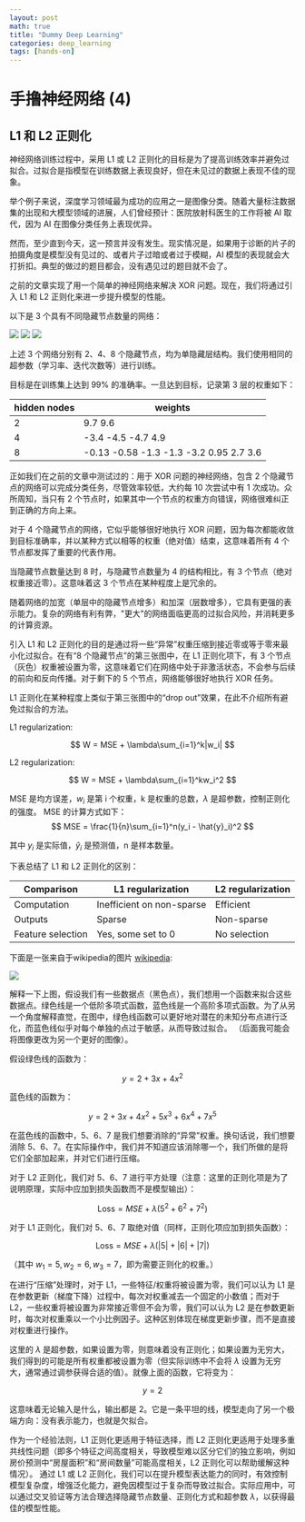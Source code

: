 ```yaml
---
layout: post
math: true
title: "Dummy Deep Learning"
categories: deep_learning
tags: [hands-on]
---
```


# 手撸神经网络 (4)

## L1 和 L2 正则化

神经网络训练过程中，采用 L1 或 L2 正则化的目标是为了提高训练效率并避免过拟合。过拟合是指模型在训练数据上表现良好，但在未见过的数据上表现不佳的现象。

举个例子来说，深度学习领域最为成功的应用之一是图像分类。随着大量标注数据集的出现和大模型领域的进展，人们曾经预计：医院放射科医生的工作将被 AI 取代，因为 AI 在图像分类任务上表现优异。

然而，至少直到今天，这一预言并没有发生。现实情况是，如果用于诊断的片子的拍摄角度是模型没有见过的、或者片子过暗或者过于模糊，AI 模型的表现就会大打折扣。典型的做过的题目都会，没有遇见过的题目就不会了。

之前的文章实现了用一个简单的神经网络来解决 XOR 问题。现在，我们将通过引入 L1 和 L2 正则化来进一步提升模型的性能。

以下是 3 个具有不同隐藏节点数量的网络：

<img src="{{site.url}}/img/nn015.png">

<img src="{{site.url}}/img/nn016.png">

<img src="{{site.url}}/img/nn017.png">

上述 3 个网络分别有 2、4、8 个隐藏节点，均为单隐藏层结构。我们使用相同的超参数（学习率、迭代次数等）进行训练。

目标是在训练集上达到 99% 的准确率。一旦达到目标，记录第 3 层的权重如下：

hidden nodes | weights
--- | ---
2 | 9.7 9.6
4 | -3.4 -4.5 -4.7 4.9
8 | -0.13 -0.58 -1.3 -1.3 -3.2 0.95 2.7 3.6

正如我们在之前的文章中测试过的：用于 XOR 问题的神经网络，包含 2 个隐藏节点的网络可以完成分类任务，尽管效率较低，大约每 10 次尝试中有 1 次成功。众所周知，当只有 2 个节点时，如果其中一个节点的权重方向错误，网络很难纠正到正确的方向上来。

对于 4 个隐藏节点的网络，它似乎能够很好地执行 XOR 问题，因为每次都能收敛到目标准确率，并以某种方式以相等的权重（绝对值）结束，这意味着所有 4 个节点都发挥了重要的代表作用。

当隐藏节点数量达到 8 时，与隐藏节点数量为 4 的结构相比，有 3 个节点（绝对权重接近零）。这意味着这 3 个节点在某种程度上是冗余的。

随着网络的加宽（单层中的隐藏节点增多）和加深（层数增多），它具有更强的表示能力。复杂的网络有利有弊，"更大"的网络面临更高的过拟合风险，并消耗更多的计算资源。

引入 L1 和 L2 正则化的目的是通过将一些“异常”权重压缩到接近零或等于零来最小化过拟合。在有“8 个隐藏节点”的第三张图中，在 L1 正则化项下，有 3 个节点（灰色）权重被设置为零，这意味着它们在网络中处于非激活状态，不会参与后续的前向和反向传播。对于剩下的 5 个节点，网络能够很好地执行 XOR 任务。

L1 正则化在某种程度上类似于第三张图中的“drop out”效果，在此不介绍所有避免过拟合的方法。

L1 regularization:

$$ W = MSE + \lambda\sum_{i=1}^k|w_i| $$

L2 regularization:

$$ W = MSE + \lambda\sum_{i=1}^kw_i^2 $$

MSE 是均方误差，$w_i$ 是第 i 个权重，k 是权重的总数，$\lambda$ 是超参数，控制正则化的强度。
MSE 的计算方式如下：
$$ MSE = \frac{1}{n}\sum_{i=1}^n(y_i - \hat{y}_i)^2 $$

其中 $y_i$ 是实际值，$\hat{y}_i$ 是预测值，n 是样本数量。

下表总结了 L1 和 L2 正则化的区别：

Comparison | L1 regularization | L2 regularization
--- | --- | ---
Computation | Inefficient on non-sparse |  Efficient
Outputs | Sparse | Non-sparse
Feature selection | Yes, some set to 0 | No selection

下面是一张来自于wikipedia的图片 [wikipedia](https://en.wikipedia.org/wiki/Regularization_(mathematics)):

<img src="{{site.url}}/img/nn018.png">

解释一下上图，假设我们有一些数据点（黑色点），我们想用一个函数来拟合这些数据点。绿色线是一个低阶多项式函数，蓝色线是一个高阶多项式函数。为了从另一个角度解释直觉，在图中，绿色线函数可以更好地对潜在的未知分布点进行泛化，而蓝色线似乎对每个单独的点过于敏感，从而导致过拟合。
（后面我可能会将图像更改为另一个更好的图像）。

假设绿色线的函数为：

$$ y = 2 + 3x + 4x^2 $$

蓝色线的函数为：

$$ y = 2 + 3x + 4x^2 + 5x^3 + 6x^4 + 7x^5 $$

在蓝色线的函数中，5、6、7 是我们想要消除的“异常”权重。换句话说，我们想要消除 5、6、7。在实际操作中，我们并不知道应该消除哪一个，我们所做的是将它们全部加起来，并对它们进行压缩。

对于 L2 正则化，我们对 5、6、7 进行平方处理（注意：这里的正则化项是为了说明原理，实际中应加到损失函数而不是模型输出）：

$$ \text{Loss} = MSE + \lambda(5^2 + 6^2 + 7^2) $$

对于 L1 正则化，我们对 5、6、7 取绝对值（同样，正则化项应加到损失函数）：

$$ \text{Loss} = MSE + \lambda(|5| + |6| + |7|) $$

（其中 $w_1=5, w_2=6, w_3=7$，即为需要正则化的权重。）

在进行“压缩”处理时，对于 L1，一些特征/权重将被设置为零，我们可以认为 L1 是在参数更新（梯度下降）过程中，每次对权重减去一个固定的小数值；而对于 L2，一些权重将被设置为非常接近零但不会为零，我们可以认为 L2 是在参数更新时，每次对权重乘以一个小比例因子。这种区别体现在梯度更新步骤，而不是直接对权重进行操作。

这里的 $\lambda$ 是超参数，如果设置为零，则意味着没有正则化；如果设置为无穷大，我们得到的可能是所有权重都被设置为零（但实际训练中不会将 $\lambda$ 设置为无穷大，通常通过调参获得合适的值）。就像上面的函数，它将变为：

$$ y = 2 $$

这意味着无论输入是什么，输出都是 2。它是一条平坦的线，模型走向了另一个极端方向：没有表示能力，也就是欠拟合。

作为一个经验法则，L1 正则化更适用于特征选择，而 L2 正则化更适用于处理多重共线性问题（即多个特征之间高度相关，导致模型难以区分它们的独立影响，例如房价预测中“房屋面积”和“房间数量”可能高度相关，L2 正则化可以帮助缓解这种情况）。
通过 L1 或 L2 正则化，我们可以在提升模型表达能力的同时，有效控制模型复杂度，增强泛化能力，避免因模型过于复杂而导致过拟合。实际应用中，可以通过交叉验证等方法合理选择隐藏节点数量、正则化方式和超参数 $\lambda$，以获得最佳的模型性能。

